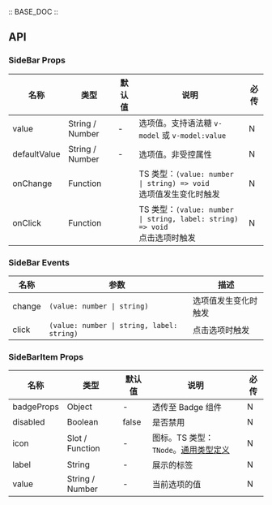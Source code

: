 :: BASE_DOC ::

## API

### SideBar Props

名称 | 类型 | 默认值 | 说明 | 必传
-- | -- | -- | -- | --
value | String / Number | - | 选项值。支持语法糖 `v-model` 或 `v-model:value` | N
defaultValue | String / Number | - | 选项值。非受控属性 | N
onChange | Function |  | TS 类型：`(value: number \| string) => void`<br/>选项值发生变化时触发 | N
onClick | Function |  | TS 类型：`(value: number \| string, label: string) => void`<br/>点击选项时触发 | N

### SideBar Events

名称 | 参数 | 描述
-- | -- | --
change | `(value: number \| string)` | 选项值发生变化时触发
click | `(value: number \| string, label: string)` | 点击选项时触发

### SideBarItem Props

名称 | 类型 | 默认值 | 说明 | 必传
-- | -- | -- | -- | --
badgeProps | Object | - | 透传至 Badge 组件 | N
disabled | Boolean | false | 是否禁用 | N
icon | Slot / Function | - | 图标。TS 类型：`TNode`。[通用类型定义](https://github.com/Tencent/tdesign-mobile-vue/blob/develop/src/common.ts) | N
label | String | - | 展示的标签 | N
value | String / Number | - | 当前选项的值 | N
